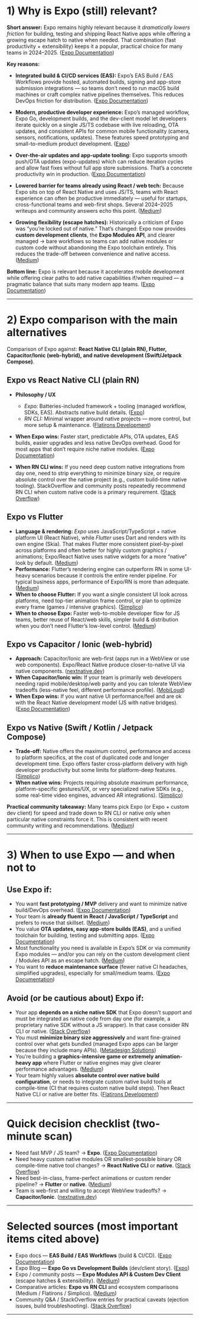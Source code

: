 
# 1) Why is Expo (still) relevant?

**Short answer:** Expo remains highly relevant because it *dramatically lowers friction* for building, testing and shipping React Native apps while offering a growing escape hatch to native when needed. That combination (fast productivity + extensibility) keeps it a popular, practical choice for many teams in 2024–2025. ([Expo Documentation][1])

**Key reasons:**

* **Integrated build & CI/CD services (EAS):** Expo’s EAS Build / EAS Workflows provide hosted, automated builds, signing and app-store submission integrations — so teams don’t need to run macOS build machines or craft complex native pipelines themselves. This reduces DevOps friction for distribution. ([Expo Documentation][1])

* **Modern, productive developer experience:** Expo’s managed workflow, Expo Go, development builds, and the dev-client model let developers iterate quickly on a single JS/TS codebase with live reloading, OTA updates, and consistent APIs for common mobile functionality (camera, sensors, notifications, updates). These features speed prototyping and small-to-medium product development. ([Expo][2])

* **Over-the-air updates and app-update tooling:** Expo supports smooth push/OTA updates (expo-updates) which can reduce iteration cycles and allow fast fixes without full app store submissions. That’s a concrete productivity win in production. ([Expo Documentation][1])

* **Lowered barrier for teams already using React / web tech:** Because Expo sits on top of React Native and uses JS/TS, teams with React experience can often be productive immediately — useful for startups, cross-functional teams and web-first shops. Several 2024–2025 writeups and community answers echo this point. ([Medium][3])

* **Growing flexibility (escape hatches):** Historically a criticism of Expo was “you’re locked out of native.” That’s changed: Expo now provides **custom development clients**, the **Expo Modules API**, and clearer managed → bare workflows so teams can add native modules or custom code without abandoning the Expo toolchain entirely. This reduces the trade-off between convenience and native access. ([Medium][4])

**Bottom line:** Expo is relevant because it accelerates mobile development while offering clear paths to add native capabilities if/when required — a pragmatic balance that suits many modern app teams. ([Expo Documentation][1])



---

# 2) Expo comparison  with the main alternatives

Comparison of Expo against: **React Native CLI (plain RN), Flutter, Capacitor/Ionic (web-hybrid), and native development (Swift/Jetpack Compose)**.

## Expo vs React Native CLI (plain RN)

* **Philosophy / UX**

  * *Expo:* Batteries-included framework + tooling (managed workflow, SDKs, EAS). Abstracts native build details. ([Expo][2])
  * *RN CLI:* Minimal wrapper around native projects — more control, but more setup & maintenance. ([Flatirons Development][5])
* **When Expo wins:** Faster start, predictable APIs, OTA updates, EAS builds, easier upgrades and less native DevOps overhead. Good for most apps that don’t require niche native modules. ([Expo Documentation][1])
* **When RN CLI wins:** If you need deep custom native integrations from day one, need to strip everything to minimize binary size, or require absolute control over the native project (e.g., custom build-time native tooling). StackOverflow and community posts repeatedly recommend RN CLI when custom native code is a primary requirement. ([Stack Overflow][6])

## Expo vs Flutter

* **Language & rendering:** *Expo* uses JavaScript/TypeScript + native platform UI (React Native), while *Flutter* uses Dart and renders with its own engine (Skia). That makes Flutter more consistent pixel-by-pixel across platforms and often better for highly custom graphics / animations; Expo/React Native uses native widgets for a more “native” look by default. ([Medium][7])
* **Performance:** Flutter’s rendering engine can outperform RN in some UI-heavy scenarios because it controls the entire render pipeline. For typical business apps, performance of Expo/RN is more than adequate. ([Medium][7])
* **When to choose Flutter:** If you want a single consistent UI look across platforms, need top-tier animation frame control, or plan to optimize every frame (games / intensive graphics). ([Simplico][8])
* **When to choose Expo:** Faster web-to-mobile developer flow for JS teams, better reuse of React/web skills, simpler build & distribution when you don’t need Flutter’s low-level control. ([Medium][3])

## Expo vs Capacitor / Ionic (web-hybrid)

* **Approach:** Capacitor/Ionic are web-first (apps run in a WebView or use web components). Expo/React Native produce closer-to-native UI via native components. ([nextnative.dev][9])
* **When Capacitor/Ionic win:** If your team is primarily web developers needing rapid mobile/desktop/web parity and you can tolerate WebView tradeoffs (less-native feel, different performance profile). ([MobiLoud][10])
* **When Expo wins:** If you want native UI performance/feel and are ok with the React Native development model (JS with native bridges). ([Expo Documentation][1])

## Expo vs Native (Swift / Kotlin / Jetpack Compose)

* **Trade-off:** Native offers the maximum control, performance and access to platform specifics, at the cost of duplicated code and longer development time. Expo offers faster cross-platform delivery with high developer productivity but some limits for platform-deep features. ([Simplico][8])
* **When native wins:** Projects requiring absolute maximum performance, platform-specific gestures/UX, or very specialized native SDKs (e.g., some real-time video engines, advanced AR integrations). ([Simplico][8])

**Practical community takeaway:** Many teams pick Expo (or Expo + custom dev client) for speed and trade down to RN CLI or native only when particular native constraints force it. This is consistent with recent community writing and recommendations. ([Medium][3])

---
# 3) When to use Expo — and when not to

## Use Expo if:

* You want **fast prototyping / MVP** delivery and want to minimize native build/DevOps overhead. ([Expo Documentation][1])
* Your team is **already fluent in React / JavaScript / TypeScript** and prefers to reuse that skillset. ([Medium][3])
* You value **OTA updates, easy app-store builds (EAS)**, and a unified toolchain for building, testing and submitting apps. ([Expo Documentation][1])
* Most functionality you need is available in Expo’s SDK or via community Expo modules — and/or you can rely on the custom development client / Modules API as an escape hatch. ([Medium][4])
* You want to **reduce maintenance surface** (fewer native CI headaches, simplified upgrades), especially for small/medium teams. ([Expo Documentation][1])

## Avoid (or be cautious about) Expo if:

* Your app **depends on a niche native SDK** that Expo doesn’t support and must be integrated as native code from day one (for example, a proprietary native SDK without a JS wrapper). In that case consider RN CLI or native. ([Stack Overflow][6])
* You must **minimize binary size aggressively** and want fine-grained control over what gets bundled (managed Expo apps can be larger because they include many APIs). ([Metadesign Solutions][11])
* You’re building a **graphics-intensive game or extremely animation-heavy app** where Flutter or native engines may give clearer performance advantages. ([Medium][7])
* Your team highly values **absolute control over native build configuration**, or needs to integrate custom native build tools at compile-time (CI that requires custom native build steps). Then React Native CLI or native are better fits. ([Flatirons Development][5])

---

# Quick decision checklist (two-minute scan)

* Need fast MVP / JS team? → **Expo**. ([Expo Documentation][1])
* Need heavy custom native modules OR smallest-possible binary OR compile-time native tool changes? → **React Native CLI** or **native**. ([Stack Overflow][6])
* Need best-in-class, frame-perfect animations or custom render pipeline? → **Flutter** or **native**. ([Medium][7])
* Team is web-first and willing to accept WebView tradeoffs? → **Capacitor/Ionic**. ([nextnative.dev][9])

---
# Selected sources (most important items cited above)

* Expo docs — **EAS Build / EAS Workflows** (build & CI/CD). ([Expo Documentation][1])
* Expo Blog — **Expo Go vs Development Builds** (dev/client story). ([Expo][2])
* Expo / community posts — **Expo Modules API & Custom Dev Client** (escape hatches & extensibility). ([Medium][4])
* Comparative articles: **Expo vs RN CLI** and ecosystem comparisons (Medium / Flatirons / Simplico). ([Medium][3])
* Community Q&A / StackOverflow entries for practical caveats (ejection issues, build troubleshooting). ([Stack Overflow][12])

---
[1]: https://docs.expo.dev/build/introduction/?utm_source=chatgpt.com "EAS Build"
[2]: https://expo.dev/blog/expo-go-vs-development-builds?utm_source=chatgpt.com "Expo Go vs Development Builds: Which should you use?"
[3]: https://medium.com/react-native-journal/expo-vs-react-native-cli-in-2025-which-one-should-you-choose-7badd45e5fa7?utm_source=chatgpt.com "Expo vs React Native CLI in 2025: Which One Should You ..."
[4]: https://medium.com/whitespectre/debunking-react-native-myths-why-expo-is-now-our-go-to-even-for-complex-projects-40513f902d8a?utm_source=chatgpt.com "Debunking React Native Myths: Why Expo is Now Our Go ..."
[5]: https://flatirons.com/blog/expo-vs-react-native/?utm_source=chatgpt.com "Expo vs React Native CLI: Key Differences Explained"
[6]: https://stackoverflow.com/questions/78518800/when-should-i-use-react-native-cli-instead-of-expo-for-my-project?utm_source=chatgpt.com "When should I use React Native CLI instead of Expo for my ..."
[7]: https://medium.com/%40dev.sreerages/flutter-vs-react-native-vs-capacitor-js-choosing-the-best-cross-platform-framework-84ba8ef497b6?utm_source=chatgpt.com "Flutter vs. React Native vs. Capacitor JS"
[8]: https://simplico.net/2025/07/20/2025-guide-comparing-the-top-mobile-app-frameworks-flutter-react-native-expo-ionic-and-more/?utm_source=chatgpt.com "Comparing the Top Mobile App Frameworks (Flutter, React ..."
[9]: https://nextnative.dev/comparisons?utm_source=chatgpt.com "Launch Mobile Apps Faster With Next.js"
[10]: https://www.mobiloud.com/blog/flutter-vs-ionic?utm_source=chatgpt.com "Flutter vs Ionic - Which Should You Choose?"
[11]: https://metadesignsolutions.com/using-react-native-with-expo-pros-cons-and-best-practices/?utm_source=chatgpt.com "Using React Native with Expo: Pros, Cons, and Best ..."
[12]: https://stackoverflow.com/questions/79608339/expo-eas-build-bitcode-in-agorartmkit-framework-breaks-app-store-submission-sd?utm_source=chatgpt.com "Expo EAS Build: Bitcode in AgoraRtmKit.framework breaks ..."
